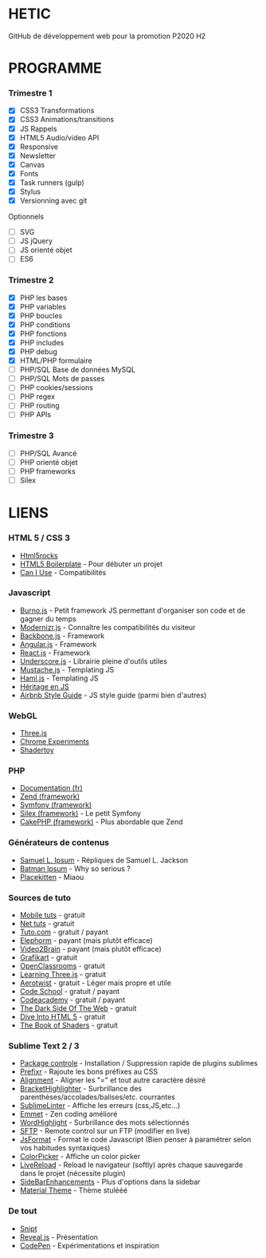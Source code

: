  HETIC
========

GitHub de développement web pour la promotion P2020 H2

# PROGRAMME

### Trimestre 1

- [x] CSS3 Transformations
- [x] CSS3 Animations/transitions
- [x] JS Rappels
- [x] HTML5 Audio/video API
- [x] Responsive
- [x] Newsletter
- [x] Canvas
- [x] Fonts
- [x] Task runners (gulp)
- [x] Stylus
- [x] Versionning avec git

Optionnels

- [ ] SVG
- [ ] JS jQuery
- [ ] JS orienté objet
- [ ] ES6

### Trimestre 2

- [x] PHP les bases
- [x] PHP variables
- [x] PHP boucles
- [x] PHP conditions
- [x] PHP fonctions
- [x] PHP includes
- [x] PHP debug
- [x] HTML/PHP formulaire
- [ ] PHP/SQL Base de données MySQL
- [ ] PHP/SQL Mots de passes
- [ ] PHP cookies/sessions
- [ ] PHP regex
- [ ] PHP routing
- [ ] PHP APIs

### Trimestre 3

- [ ] PHP/SQL Avancé
- [ ] PHP orienté objet
- [ ] PHP frameworks
- [ ] Silex

# LIENS

### HTML 5 / CSS 3

  - [Html5rocks](http://www.html5rocks.com/)
  - [HTML5 Boilerplate](http://html5boilerplate.com/) - Pour débuter un projet
  - [Can I Use](http://caniuse.com/) - Compatibilités

### Javascript

  - [Burno.js](https://github.com/brunosimon/burno.js) - Petit framework JS permettant d'organiser son code et de gagner du temps
  - [Modernizr.js](http://modernizr.com/) - Connaître les compatibilités du visiteur
  - [Backbone.js](http://backbonejs.org/) - Framework
  - [Angular.js](https://angularjs.org/) - Framework
  - [React.js](https://facebook.github.io/react/) - Framework
  - [Underscore.js](http://underscorejs.org/) - Librairie pleine d'outils utiles
  - [Mustache.js](https://github.com/janl/mustache.js) - Templating JS
  - [Haml.js](https://github.com/creationix/haml-js) - Templating JS
  - [Héritage en JS](http://ejohn.org/blog/simple-javascript-inheritance/)
  - [Airbnb Style Guide](https://github.com/airbnb/javascript) - JS style guide (parmi bien d'autres)

### WebGL

  - [Three.js](http://threejs.org/)
  - [Chrome Experiments](http://www.chromeexperiments.com/webgl/)
  - [Shadertoy](https://www.shadertoy.com/)

### PHP

  - [Documentation (fr)](http://php.net/manual/fr/)
  - [Zend (framework)](http://framework.zend.com/)
  - [Symfony (framework)](http://symfony.com/)
  - [Silex (framework)](http://silex.sensiolabs.org/) - Le petit Symfony
  - [CakePHP (framework)](http://cakephp.org/) - Plus abordable que Zend

### Générateurs de contenus

  - [Samuel L. Ipsum](http://slipsum.com/) - Répliques de Samuel L. Jackson
  - [Batman Ipsum](http://batman-ipsum.com/) - Why so serious ?
  - [Placekitten](http://placekitten.com/) - Miaou

### Sources de tuto

  - [Mobile tuts](http://mobile.tutsplus.com/) - gratuit
  - [Net tuts](http://net.tutsplus.com/) - gratuit
  - [Tuto.com](http://tuto.com) - gratuit / payant
  - [Elephorm](http://www.elephorm.com/) - payant (mais plutôt efficace)
  - [Video2Brain](https://www.video2brain.com/) - payant (mais plutôt efficace)
  - [Grafikart](http://www.grafikart.fr/) - gratuit
  - [OpenClassrooms](https://openclassrooms.com/) - gratuit
  - [Learning Three.js](http://learningthreejs.com/) - gratuit
  - [Aerotwist](http://www.aerotwist.com/tutorials/) - gratuit - Léger mais propre et utile
  - [Code School](http://www.codeschool.com/) - gratuit / payant
  - [Codeacademy](http://www.codecademy.com/) - gratuit / payant
  - [The Dark Side Of The Web](http://www.thedarksideofthewebblog.com/) - gratuit
  - [Dive Into HTML 5](http://diveintohtml5.info/) - gratuit
  - [The Book of Shaders](http://patriciogonzalezvivo.com/2015/thebookofshaders/) - gratuit
 
### Sublime Text 2 / 3

  - [Package controle](https://sublime.wbond.net) - Installation / Suppression rapide de plugins sublimes
  - [Prefixr](https://sublime.wbond.net/packages/Prefixr) - Rajoute les bons préfixes au CSS
  - [Alignment](https://sublime.wbond.net/packages/Alignment) - Aligner les "=" et tout autre caractère désiré
  - [Bracket​Highlighter](https://sublime.wbond.net/packages/BracketHighlighter) - Surbrillance des parenthèses/accolades/balises/etc. courrantes
  - [SublimeLinter](https://sublime.wbond.net/packages/SublimeLinter) - Affiche les erreurs (css,JS,etc...)
  - [Emmet](https://sublime.wbond.net/packages/Emmet) - Zen coding amélioré
  - [WordHighlight](https://sublime.wbond.net/packages/WordHighlight) - Surbrillance des mots sélectionnés
  - [SFTP](https://sublime.wbond.net/packages/SFTP) - Remote control sur un FTP (modifier en live)
  - [JsFormat](https://sublime.wbond.net/packages/JsFormat) - Format le code Javascript (Bien penser à paramétrer selon vos habitudes syntaxiques)
  - [ColorPicker](https://sublime.wbond.net/packages/ColorPicker) - Affiche un color picker
  - [LiveReload](https://sublime.wbond.net/packages/LiveReload) - Reload le navigateur (softly) après chaque sauvegarde dans le projet (nécessite plugin)
  - [Side​Bar​Enhancements](https://sublime.wbond.net/packages/Side​Bar​Enhancements) - Plus d'options dans la sidebar
  - [Material Theme](http://equinusocio.github.io/material-theme/) - Thème stulééé

### De tout

  - [Snipt](https://snipt.net/public/)
  - [Reveal.js](https://github.com/hakimel/reveal.js) - Présentation
  - [CodePen](http://codepen.io/) - Expérimentations et inspiration
